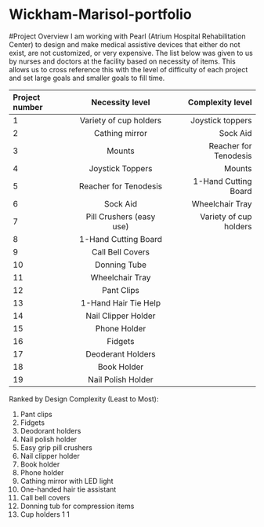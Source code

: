 # Wickham-Marisol-portfolio

#Project Overview
I am working with Pearl (Atrium Hospital Rehabilitation Center) to design and make medical assistive devices that either do not exist, are not customized, or very expensive. The list below was given to us by nurses and doctors at the facility based on necessity of items. This allows us to cross reference this with the level of difficulty of each project and set large goals and smaller goals to fill time. 

| **Project number**| **Necessity level**     | **Complexity level**  |
| :---------------- | :--------------------:  | -------------------:  |
| 1                 | Variety of cup holders  | Joystick toppers      |
| 2                 | Cathing mirror          | Sock Aid              |
| 3                 | Mounts                  | Reacher for Tenodesis |
| 4                 | Joystick Toppers        | Mounts                |
| 5                 | Reacher for Tenodesis   | 1-Hand Cutting Board  |
| 6                 | Sock Aid                | Wheelchair Tray       |
| 7                 | Pill Crushers (easy use)| Variety of cup holders|
| 8                 | 1-Hand Cutting Board    |
| 9                 | Call Bell Covers        |
| 10                | Donning Tube            |
| 11                | Wheelchair Tray         |
| 12                | Pant Clips              |
| 13                | 1-Hand Hair Tie Help    |
| 14                | Nail Clipper Holder     |
| 15                | Phone Holder            |
| 16                | Fidgets                 |
| 17                | Deoderant Holders       |
| 18                | Book Holder             |
| 19                | Nail Polish Holder      |


Ranked by Design Complexity (Least to Most):
1. Pant clips
2. Fidgets
3. Deodorant holders
4. Nail polish holder
5. Easy grip pill crushers
6. Nail clipper holder
7. Book holder
8. Phone holder
9. Cathing mirror with LED light
10. One-handed hair tie assistant
11. Call bell covers
12. Donning tub for compression items
13. Cup holders
1
1


